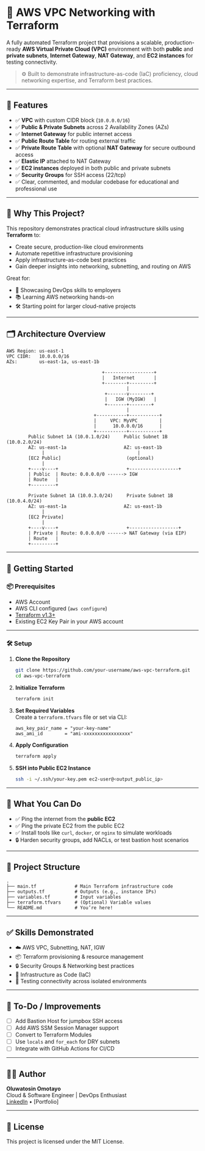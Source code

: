 
# 🚀 AWS VPC Networking with Terraform

A fully automated Terraform project that provisions a scalable, production-ready **AWS Virtual Private Cloud (VPC)** environment with both **public** and **private subnets**, **Internet Gateway**, **NAT Gateway**, and **EC2 instances** for testing connectivity.

> ⚙️ Built to demonstrate infrastructure-as-code (IaC) proficiency, cloud networking expertise, and Terraform best practices.

---

## 📌 Features

- ✅ **VPC** with custom CIDR block (`10.0.0.0/16`)
- ✅ **Public & Private Subnets** across 2 Availability Zones (AZs)
- ✅ **Internet Gateway** for public internet access
- ✅ **Public Route Table** for routing external traffic
- ✅ **Private Route Table** with optional **NAT Gateway** for secure outbound access
- ✅ **Elastic IP** attached to NAT Gateway
- ✅ **EC2 instances** deployed in both public and private subnets
- ✅ **Security Groups** for SSH access (22/tcp)
- ✅ Clear, commented, and modular codebase for educational and professional use

---

## 🧠 Why This Project?

This repository demonstrates practical cloud infrastructure skills using **Terraform** to:

- Create secure, production-like cloud environments
- Automate repetitive infrastructure provisioning
- Apply infrastructure-as-code best practices
- Gain deeper insights into networking, subnetting, and routing on AWS

Great for:

- 💼 Showcasing DevOps skills to employers
- 📚 Learning AWS networking hands-on
- 🛠️ Starting point for larger cloud-native projects

---

## 🗂️ Architecture Overview

```
AWS Region: us-east-1
VPC CIDR:   10.0.0.0/16
AZs:        us-east-1a, us-east-1b
```

```
                                   +------------------+
                                   |   Internet       |
                                   +--------+---------+
                                            |
                                    +-------v--------+
                                    |   IGW (MyIGW)   |
                                    +-------+--------+
                                            |
                                +-----------+-----------+
                                |     VPC: MyVPC        |
                                |      10.0.0.0/16      |
                                +-----------+-----------+
        Public Subnet 1A (10.0.1.0/24)     Public Subnet 1B (10.0.2.0/24)
        AZ: us-east-1a                     AZ: us-east-1b
             |                                  |
        [EC2 Public]                        (optional)
             |
        +----v----+                         +------------------+
        | Public  | Route: 0.0.0.0/0 ------> IGW
        | Route   |
        +---------+

        Private Subnet 1A (10.0.3.0/24)     Private Subnet 1B (10.0.4.0/24)
        AZ: us-east-1a                     AZ: us-east-1b
             |
        [EC2 Private]
             |
        +----v----+                         +------------------+
        | Private | Route: 0.0.0.0/0 ------> NAT Gateway (via EIP)
        | Route   |
        +---------+
```

---

## 🚀 Getting Started

### 📦 Prerequisites

- AWS Account
- AWS CLI configured (`aws configure`)
- [Terraform v1.3+](https://developer.hashicorp.com/terraform/downloads)
- Existing EC2 Key Pair in your AWS account

---

### 🛠️ Setup

1. **Clone the Repository**  
   ```bash
   git clone https://github.com/your-username/aws-vpc-terraform.git
   cd aws-vpc-terraform
   ```

2. **Initialize Terraform**  
   ```bash
   terraform init
   ```

3. **Set Required Variables**  
   Create a `terraform.tfvars` file or set via CLI:
   ```hcl
   aws_key_pair_name = "your-key-name"
   aws_ami_id        = "ami-xxxxxxxxxxxxxxxxx"
   ```

4. **Apply Configuration**  
   ```bash
   terraform apply
   ```

5. **SSH into Public EC2 Instance**
   ```bash
   ssh -i ~/.ssh/your-key.pem ec2-user@<output_public_ip>
   ```

---

## 🧪 What You Can Do

- ✅ Ping the internet from the **public EC2**
- ✅ Ping the private EC2 from the public EC2
- ✅ Install tools like `curl`, `docker`, or `nginx` to simulate workloads
- 🔒 Harden security groups, add NACLs, or test bastion host scenarios

---

## 📁 Project Structure

```
.
├── main.tf              # Main Terraform infrastructure code
├── outputs.tf           # Outputs (e.g., instance IPs)
├── variables.tf         # Input variables
├── terraform.tfvars     # (Optional) Variable values
└── README.md            # You’re here!
```

---

## ✅ Skills Demonstrated

- ☁️ AWS VPC, Subnetting, NAT, IGW
- 📦 Terraform provisioning & resource management
- 🔒 Security Groups & Networking best practices
- 🧱 Infrastructure as Code (IaC)
- 🧪 Testing connectivity across isolated environments

---

## 🧰 To-Do / Improvements

- [ ] Add Bastion Host for jumpbox SSH access
- [ ] Add AWS SSM Session Manager support
- [ ] Convert to Terraform Modules
- [ ] Use `locals` and `for_each` for DRY subnets
- [ ] Integrate with GitHub Actions for CI/CD

---

## 👨‍💻 Author

**Oluwatosin Omotayo**  
Cloud & Software Engineer | DevOps Enthusiast  
[LinkedIn](https://www.linkedin.com/in/omotayo-tosin-software-developer/) • [Portfolio]

---

## 📝 License

This project is licensed under the MIT License.
